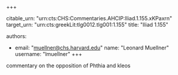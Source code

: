 +++


citable_urn: "urn:cts:CHS:Commentaries.AHCIP:Iliad.1.155.xKPaxrn"
target_urn: "urn:cts:greekLit:tlg0012.tlg001:1.155"
title: "Iliad 1.155"

authors:
- email: "muellner@chs.harvard.edu"
  name: "Leonard Muellner"
  username: "lmuellner"
+++

<p>commentary on the opposition of Phthia and kleos</p>